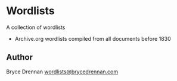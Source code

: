 # Wordlists

A collection of wordlists

 * Archive.org wordlists compiled from all documents before 1830
 
## Author
Bryce Drennan <wordlists@brycedrennan.com>